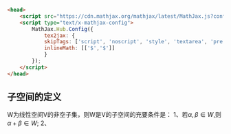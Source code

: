 ```html
<head>
    <script src="https://cdn.mathjax.org/mathjax/latest/MathJax.js?config=TeX-AMS-MML_HTMLorMML" type="text/javascript"></script>
    <script type="text/x-mathjax-config">
        MathJax.Hub.Config({
            tex2jax: {
            skipTags: ['script', 'noscript', 'style', 'textarea', 'pre'],
            inlineMath: [['$','$']]
            }
        });
    </script>
</head>
```

## 子空间的定义

W为线性空间V的非空子集，则W是V的子空间的充要条件是：
1、若$\alpha ,\beta \in W$,则$\alpha + \beta \in W$;
2、

